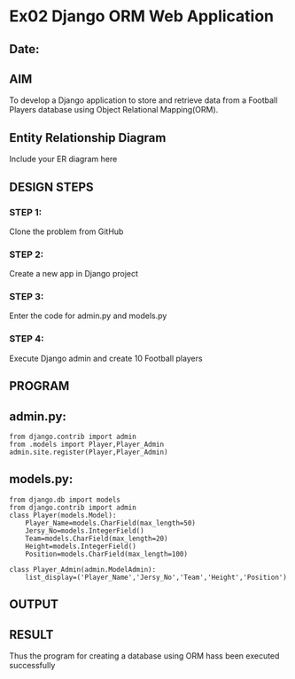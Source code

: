 # Ex02 Django ORM Web Application
## Date: 

## AIM
To develop a Django application to store and retrieve data from a Football Players database using Object Relational Mapping(ORM).

## Entity Relationship Diagram

Include your ER diagram here

## DESIGN STEPS

### STEP 1:
Clone the problem from GitHub

### STEP 2:
Create a new app in Django project

### STEP 3:
Enter the code for admin.py and models.py

### STEP 4:
Execute Django admin and create 10 Football players

## PROGRAM

## admin.py:
```
from django.contrib import admin
from .models import Player,Player_Admin
admin.site.register(Player,Player_Admin)
```

## models.py:
```
from django.db import models
from django.contrib import admin
class Player(models.Model):
    Player_Name=models.CharField(max_length=50)
    Jersy_No=models.IntegerField()
    Team=models.CharField(max_length=20)
    Height=models.IntegerField()
    Position=models.CharField(max_length=100)

class Player_Admin(admin.ModelAdmin):
    list_display=('Player_Name','Jersy_No','Team','Height','Position')
```

## OUTPUT




## RESULT
Thus the program for creating a database using ORM hass been executed successfully
